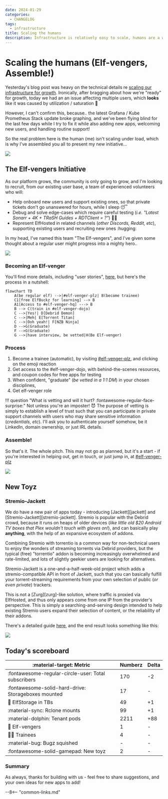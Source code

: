 ```yaml
---
date: 2024-01-29
categories:
  - CHANGELOG
tags:
  - infrastructure
title: Scaling the humans
description: Infrastructure is relatively easy to scale, humans are a whole different story. Here's what we're doing to scale the community / support areas of ElfHosted
---
```

# Scaling the humans (Elf-vengers, Assemble!)

Yesterday's blog post was heavy on the technical details re [scaling our infrastructure for growth](/blog/2024/01/28/scaling-the-gigabytes/). Ironically, after bragging about how we're "ready" for growth, today we had an an issue affecting multiple users, which **looks** like it was caused by utilization / saturation :facepalm:

However, I can't confirm this, because.. the latest Grafana / Kube Prometheus Stack update broke graphing, and we've been flying blind for the last few days while I try to fix it while also adding new apps, welcoming new users, and handling routine support!

So the real problem here is the human (me) isn't scaling under load, which is why I've assembled you all to present my new initiative...

![](https://i.imgflip.com/8dx1mc.jpg)

<!-- more -->
## The Elf-vengers Initiative

As our platform grows, the community is only going to grow, and I'm looking to recruit, from our existing user base, a team of experienced volunteers who will:

* Help onboard new users and support existing ones, so that private tickets don't go unanswered for hours, while I sleep :sleeping:
* Debug and solve edge-cases which require careful testing (*i.e. "Latest Sonarr + 4K + TRaSH Guides + RDTClient = ?"*) :scientist:
* Represent ElfHosted in related channels (*other Discords, Reddit, etc*), supporting existing users and recruiting new ones :hugging:

In my head, I've named this team "The Elf-vengers", and I've given some thought about a regular user might progress into a mighty hero..

![](https://i.imgflip.com/8dx351.jpg)

### Becoming an Elf-venger

You'll find more details, including "user stories", [here](/team/#elf-vengers), but here's the process in a nutshell:

```mermaid
flowchart TD
    A(be regular elf) -->|#elf-venger-plz| B(become trainee)
    C1[free ElfBuckz for learning] --> B
    A1[Access to #elf-venger-hq] ---> B
    B --> C(train in #elf-venger-dojo)
    C -->|Yes!| D[Debrid Demon]
    C -->|Meh| E[Torrent Titan]
    C -->|Ooh yeah!| F[NZB Ninja]
    D -->G(Graduate)
    F -->G(Graduate)
    G -->|have interview, be vetted|H(Be Elf-venger)
```

### Process

1. Become a trainee (automatic), by visiting [#elf-venger-plz](https://discord.com/channels/396055506072109067/1198400497632153630), and clicking on the emoji reaction
2. Get access to the #elf-venger-dojo, with behind-the-scenes resources, and coupon codes for free apps for testing
3. When confident, "graduate" (*be vetted in a 1:1 DM*) in your chosen disciplines,
4. Get elf-venger role

!!! question "What is vetting and will it hurt? :fontawesome-regular-face-surprise:"
    Not unless you're an imposter! :smiling_imp: The purpose of vetting is simply to establish a level of trust such that you can participate in private support channels with users who may share sensitive information (*credentials, etc*). I'll ask you to authenticate yourself somehow, be it LinkedIn, domain ownership, or just IRL details.

### Assemble!

So that's it. The whole pitch. This may not go as planned, but it's a start - if you're interested in helping out, get in touch, or just jump in, at [#elf-venger-plz](https://discord.com/channels/396055506072109067/1198400497632153630)

![](https://i.imgflip.com/8dx180.jpg)

## New Toyz

### Stremio-Jackett

We do have a new pair of apps today - introducing [Jackett][jackett] and [Stremio-Jackett][stremio-jackett]. Stremio is popular with the Debrid crowd, because it runs on heaps of older devices (*like little old $20 Android TV boxes that Plex wouldn't touch with gloves on!*), and can basically play **anything**, with the help of an expansive ecosystem of addons.

Combining Stremio with torrentio is a common way for non-technical users to enjoy the wonders of streaming torrents via Debrid providers, but the typical (free) "torrentio" addon is becoming increasingly overwhelmed and rate-limited, and lots of slightly geekier users are looking for alternatives.

Stremio-Jackett is a one-and-a-half-week-old project which adds a stremio-compatible API in front of Jackett, such that you can basically fulfill your torrent-streaming requirements from your own selection of public (*or even private*) trackers.

This is not a [Zurg][zurg]-like solution, where traffic is proxied via ElfHosted, and thus only appears come from one IP from the provider's perspective. This is simply a searching-and-serving design intended to help existing Stremio users expand their selection of content, or the reliability of their addons.

There's a detailed guide [here](/guides/media/stream-from-real-debrid-with-stremio-jackett/), and the end result looks something like this:

![](/images/stremio-jacket-example-search.png)

## Today's scoreboard

:material-target: Metric | Numberz | Delta
---------|----------|----------
:fontawesome-regular-circle-user: Total subscribers | 170 | -2
:fontawesome-solid-hard-drive: Storageboxes mounted | 17 | -
:floppy_disk: ElfStorage in TBs | 49 | +1
:material-sync: Rclone mounts | 99 | +1
:material-dolphin: Tenant pods | 2211 | +88
:superhero: Elf-vengers | 1 | -
:student: Trainees | 4 | -
:material-bug: Bugz squished | - | -
:fontawesome-solid-gamepad: New toyz | 2 | -

### Summary

As always, thanks for building with us - feel free to share suggestions, and your own ideas for new apps to add!

--8<-- "common-links.md"
